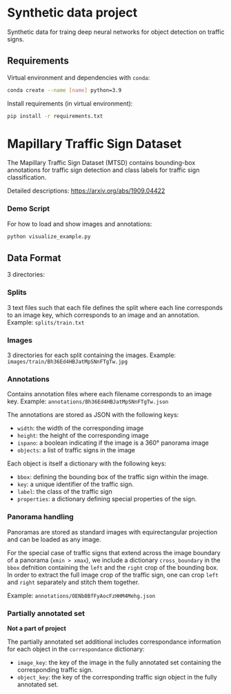 # Synthetic data project
Synthetic data for traing deep neural networks for object detection on traffic signs.


## Requirements
Virtual environment and dependencies with `conda`:
```bash
conda create --name [name] python=3.9
```

Install requirements (in virtual environment): 
```bash
pip install -r requirements.txt
```



# Mapillary Traffic Sign Dataset

The Mapillary Traffic Sign Dataset (MTSD) contains bounding-box annotations for traffic sign detection and class labels for traffic sign classification.

Detailed descriptions: https://arxiv.org/abs/1909.04422

### Demo Script

For how to load and show images and annotations:
```bash
python visualize_example.py
```

## Data Format

3 directories:

### Splits

3 text files such that each file defines the split where each line corresponds to an image key, which corresponds to an image and an annotation. Example: `splits/train.txt`

### Images

3 directories for each split containing the images.
Example: `images/train/Bh36Ed4HBJatMpSNnFTgTw.jpg`

### Annotations

Contains annotation files where each filename corresponds to an image key.
Example: `annotations/Bh36Ed4HBJatMpSNnFTgTw.json`

The annotations are stored as JSON with the following keys:

 - `width`: the width of the corresponding image
 - `height`: the height of the corresponding image
 - `ispano`: a boolean indicating if the image is a 360° panorama image
 - `objects`: a list of traffic signs in the image

 Each object is itself a dictionary with the following keys:

  - `bbox`: defining the bounding box of the traffic sign within the image.
  - `key`: a unique identifier of the traffic sign.
  - `label`: the class of the traffic sign
  - `properties`: a dictionary defining special properties of the sign.


### Panorama handling

Panoramas are stored as standard images with equirectangular projection and can be loaded as any
image.

For the special case of traffic signs that extend across the image boundary of a panorama (`xmin > xmax`),
we include a dictionary `cross_boundary` in the `bbox` defnition containing the `left` and the `right` crop
of the bounding box. In order to extract the full image crop of the traffic sign, one can crop `left` and
`right` separately and stitch them together.

Example: `annotations/OENb8BfFyAocFzHHM4Mehg.json`

### Partially annotated set
**Not a part of project**

The partially annotated set additional includes correspondance information for each object in
the `correspondance` dictionary:

  - `image_key`: the key of the image in the fully annotated set containing the corresponding traffic sign.
  - `object_key`: the key of the corresponding traffic sign object in the fully annotated set. 
